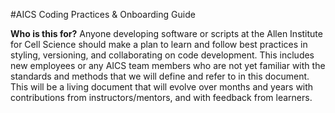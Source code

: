 #AICS Coding Practices & Onboarding Guide

**Who is this for?** Anyone developing software or scripts at the Allen Institute for Cell Science should make a plan to learn and follow best practices in styling, versioning, and collaborating on code development. This includes new employees or any AICS team members who are not yet familiar with the standards and methods that we will define and refer to in this document. This will be a living document that will evolve over months and years with contributions from instructors/mentors, and with feedback from learners.
